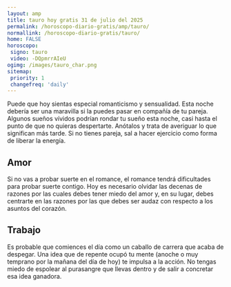 ```yaml
---
layout: amp
title: tauro hoy gratis 31 de julio del 2025 
permalink: /horoscopo-diario-gratis/amp/tauro/
normallink: /horoscopo-diario-gratis/tauro/
home: FALSE
horoscopo:
 signo: tauro
 video: -DQpmrrAIeU
ogimg: /images/tauro_char.png
sitemap:
 priority: 1
 changefreq: 'daily'
---
```



Puede que hoy sientas especial romanticismo y sensualidad. Esta noche debería ser una maravilla si la puedes pasar en compañía de tu pareja. Algunos sueños vívidos podrían rondar tu sueño esta noche, casi hasta el punto de que no quieras despertarte. Anótalos y trata de averiguar lo que significan más tarde. Si no tienes pareja, sal a hacer ejercicio como forma de liberar la energía.

## Amor

Si no vas a probar suerte en el romance, el romance tendrá dificultades para probar suerte contigo. Hoy es necesario olvidar las decenas de razones por las cuales debes tener miedo del amor y, en su lugar, debes centrarte en las razones por las que debes ser audaz con respecto a los asuntos del corazón.

## Trabajo

Es probable que comiences el día como un caballo de carrera que acaba de despegar. Una idea que de repente ocupó tu mente (anoche o muy temprano por la mañana del día de hoy) te impulsa a la acción. No tengas miedo de espolear al purasangre que llevas dentro y de salir a concretar esa idea ganadora.